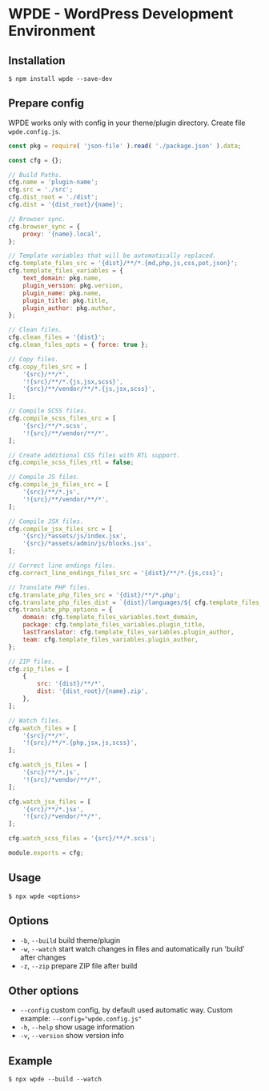 # WPDE - WordPress Development Environment

## Installation

```$ npm install wpde --save-dev```

## Prepare config

WPDE works only with config in your theme/plugin directory. Create file `wpde.config.js`.

```javascript
const pkg = require( 'json-file' ).read( './package.json' ).data;

const cfg = {};

// Build Paths.
cfg.name = 'plugin-name';
cfg.src = './src';
cfg.dist_root = './dist';
cfg.dist = '{dist_root}/{name}';

// Browser sync.
cfg.browser_sync = {
    proxy: '{name}.local',
};

// Template variables that will be automatically replaced.
cfg.template_files_src = '{dist}/**/*.{md,php,js,css,pot,json}';
cfg.template_files_variables = {
    text_domain: pkg.name,
    plugin_version: pkg.version,
    plugin_name: pkg.name,
    plugin_title: pkg.title,
    plugin_author: pkg.author,
};

// Clean files.
cfg.clean_files = '{dist}';
cfg.clean_files_opts = { force: true };

// Copy files.
cfg.copy_files_src = [
    '{src}/**/*',
    '!{src}/**/*.{js,jsx,scss}',
    '{src}/**/vendor/**/*.{js,jsx,scss}',
];

// Compile SCSS files.
cfg.compile_scss_files_src = [
    '{src}/**/*.scss',
    '!{src}/**/vendor/**/*',
];

// Create additional CSS files with RTL support.
cfg.compile_scss_files_rtl = false;

// Compile JS files.
cfg.compile_js_files_src = [
    '{src}/**/*.js',
    '!{src}/**/vendor/**/*',
];

// Compile JSX files.
cfg.compile_jsx_files_src = [
    '{src}/*assets/js/index.jsx',
    '{src}/*assets/admin/js/blocks.jsx',
];

// Correct line endings files.
cfg.correct_line_endings_files_src = '{dist}/**/*.{js,css}';

// Translate PHP files.
cfg.translate_php_files_src = '{dist}/**/*.php';
cfg.translate_php_files_dist = `{dist}/languages/${ cfg.template_files_variables.plugin_name }.pot`;
cfg.translate_php_options = {
    domain: cfg.template_files_variables.text_domain,
    package: cfg.template_files_variables.plugin_title,
    lastTranslator: cfg.template_files_variables.plugin_author,
    team: cfg.template_files_variables.plugin_author,
};

// ZIP files.
cfg.zip_files = [
    {
        src: '{dist}/**/*',
        dist: '{dist_root}/{name}.zip',
    },
];

// Watch files.
cfg.watch_files = [
    '{src}/**/*',
    '!{src}/**/*.{php,jsx,js,scss}',
];

cfg.watch_js_files = [
    '{src}/**/*.js',
    '!{src}/*vendor/**/*',
];

cfg.watch_jsx_files = [
    '{src}/**/*.jsx',
    '!{src}/*vendor/**/*',
];

cfg.watch_scss_files = '{src}/**/*.scss';

module.exports = cfg;
```

## Usage

```$ npx wpde <options>```

## Options

- `-b`, `--build`     build theme/plugin
- `-w`, `--watch`     start watch changes in files and automatically run 'build' after changes
- `-z`, `--zip`       prepare ZIP file after build

## Other options

- `--config`          custom config, by default used automatic way. Custom example: `--config="wpde.config.js"`
- `-h`, `--help`      show usage information
- `-v`, `--version`   show version info

## Example

```$ npx wpde --build --watch```
